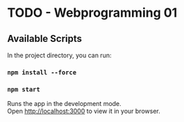 # TODO - Webprogramming 01

## Available Scripts

In the project directory, you can run:
### `npm install --force`
### `npm start`

Runs the app in the development mode.\
Open [http://localhost:3000](http://localhost:3000) to view it in your browser.